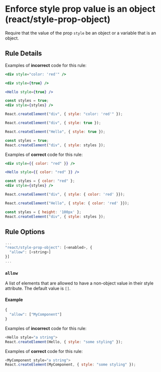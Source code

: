 # Enforce style prop value is an object (react/style-prop-object)

Require that the value of the prop `style` be an object or a variable that is
an object.

## Rule Details

Examples of **incorrect** code for this rule:

```jsx
<div style="color: 'red'" />

<div style={true} />

<Hello style={true} />

const styles = true;
<div style={styles} />
```

```js
React.createElement("div", { style: "color: 'red'" });

React.createElement("div", { style: true });

React.createElement("Hello", { style: true });

const styles = true;
React.createElement("div", { style: styles });
```

Examples of **correct** code for this rule:

```jsx
<div style={{ color: "red" }} />

<Hello style={{ color: "red" }} />

const styles = { color: "red" };
<div style={styles} />
```

```js
React.createElement("div", { style: { color: 'red' }});

React.createElement("Hello", { style: { color: 'red' }});

const styles = { height: '100px' };
React.createElement("div", { style: styles });
```

## Rule Options

```js
...
"react/style-prop-object": [<enabled>, {
  "allow": [<string>]
}]
...
```

### `allow`

A list of elements that are allowed to have a non-object value in their style attribute. The default value is `[]`.

#### Example

```js
{
  "allow": ["MyComponent"]
}
```

Examples of **incorrect** code for this rule:

```js
<Hello style="a string">
React.createElement(Hello, { style: "some styling" });
```

Examples of **correct** code for this rule:

```js
<MyComponent style="a string">
React.createElement(MyComponent, { style: "some styling" });
```
